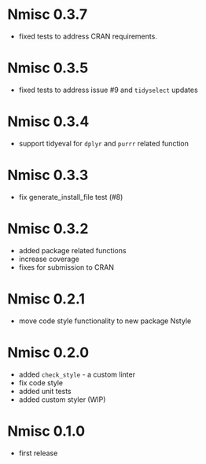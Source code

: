 # Nmisc 0.3.7

- fixed tests to address CRAN requirements.


# Nmisc 0.3.5

- fixed tests to address issue #9 and `tidyselect` updates


# Nmisc 0.3.4

- support tidyeval for `dplyr` and `purrr` related function


# Nmisc 0.3.3

- fix generate_install_file test (#8)


# Nmisc 0.3.2

- added package related functions
- increase coverage
- fixes for submission to CRAN


# Nmisc 0.2.1

- move code style functionality to new package Nstyle


# Nmisc 0.2.0

- added `check_style` - a custom linter
- fix code style
- added unit tests
- added custom styler (WIP)


# Nmisc 0.1.0

- first release
